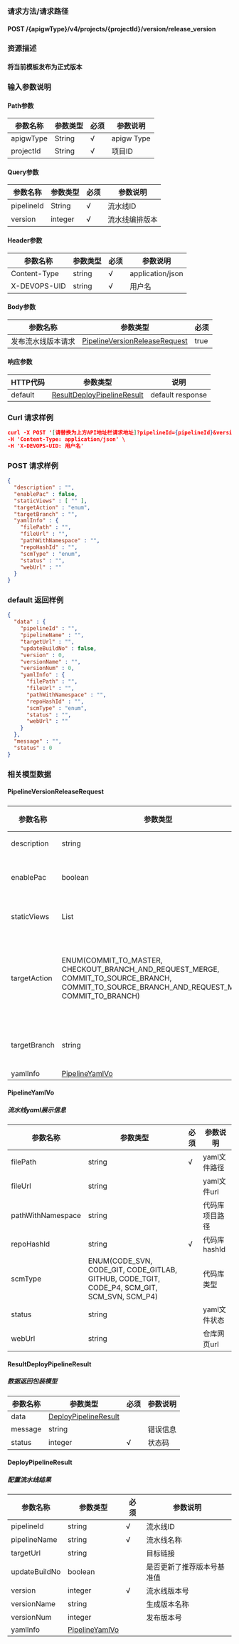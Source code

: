 ### 请求方法/请求路径
#### POST /{apigwType}/v4/projects/{projectId}/version/release_version
### 资源描述
#### 将当前模板发布为正式版本
### 输入参数说明
#### Path参数

| 参数名称      | 参数类型   | 必须  | 参数说明       |
| --------- | ------ | --- | ---------- |
| apigwType | String | √   | apigw Type |
| projectId | String | √   | 项目ID       |

#### Query参数

| 参数名称       | 参数类型    | 必须  | 参数说明    |
| ---------- | ------- | --- | ------- |
| pipelineId | String  | √   | 流水线ID   |
| version    | integer | √   | 流水线编排版本 |

#### Header参数

| 参数名称         | 参数类型   | 必须  | 参数说明             |
| ------------ | ------ | --- | ---------------- |
| Content-Type | string | √   | application/json |
| X-DEVOPS-UID | string | √   | 用户名              |

#### Body参数

| 参数名称      | 参数类型                                                            | 必须   |
| --------- | --------------------------------------------------------------- | ---- |
| 发布流水线版本请求 | [PipelineVersionReleaseRequest](#PipelineVersionReleaseRequest) | true |

#### 响应参数

| HTTP代码  | 参数类型                                                      | 说明               |
| ------- | --------------------------------------------------------- | ---------------- |
| default | [ResultDeployPipelineResult](#ResultDeployPipelineResult) | default response |

### Curl 请求样例

```Json
curl -X POST '[请替换为上方API地址栏请求地址]?pipelineId={pipelineId}&version={version}' \
-H 'Content-Type: application/json' \
-H 'X-DEVOPS-UID: 用户名' 
```

### POST 请求样例

```Json
{
  "description" : "",
  "enablePac" : false,
  "staticViews" : [ "" ],
  "targetAction" : "enum",
  "targetBranch" : "",
  "yamlInfo" : {
    "filePath" : "",
    "fileUrl" : "",
    "pathWithNamespace" : "",
    "repoHashId" : "",
    "scmType" : "enum",
    "status" : "",
    "webUrl" : ""
  }
}
```

### default 返回样例

```Json
{
  "data" : {
    "pipelineId" : "",
    "pipelineName" : "",
    "targetUrl" : "",
    "updateBuildNo" : false,
    "version" : 0,
    "versionName" : "",
    "versionNum" : 0,
    "yamlInfo" : {
      "filePath" : "",
      "fileUrl" : "",
      "pathWithNamespace" : "",
      "repoHashId" : "",
      "scmType" : "enum",
      "status" : "",
      "webUrl" : ""
    }
  },
  "message" : "",
  "status" : 0
}
```

### 相关模型数据
#### PipelineVersionReleaseRequest
##### 

| 参数名称         | 参数类型                                                                                                                                            | 必须  | 参数说明           |
| ------------ | ----------------------------------------------------------------------------------------------------------------------------------------------- | --- | -------------- |
| description  | string                                                                                                                                          |     | 版本描述           |
| enablePac    | boolean                                                                                                                                         | √   | 是否本次开启PAC      |
| staticViews  | List<string>                                                                                                                                    |     | 静态流水线组         |
| targetAction | ENUM(COMMIT_TO_MASTER, CHECKOUT_BRANCH_AND_REQUEST_MERGE, COMMIT_TO_SOURCE_BRANCH, COMMIT_TO_SOURCE_BRANCH_AND_REQUEST_MERGE, COMMIT_TO_BRANCH) |     | 模板版本号（为空时默认最新） |
| targetBranch | string                                                                                                                                          |     | 提交到指定的分支       |
| yamlInfo     | [PipelineYamlVo](#PipelineYamlVo)                                                                                                               |     |                |

#### PipelineYamlVo
##### 流水线yaml展示信息

| 参数名称              | 参数类型                                                                                        | 必须  | 参数说明      |
| ----------------- | ------------------------------------------------------------------------------------------- | --- | --------- |
| filePath          | string                                                                                      | √   | yaml文件路径  |
| fileUrl           | string                                                                                      |     | yaml文件url |
| pathWithNamespace | string                                                                                      |     | 代码库项目路径   |
| repoHashId        | string                                                                                      | √   | 代码库hashId |
| scmType           | ENUM(CODE_SVN, CODE_GIT, CODE_GITLAB, GITHUB, CODE_TGIT, CODE_P4, SCM_GIT, SCM_SVN, SCM_P4) |     | 代码库类型     |
| status            | string                                                                                      |     | yaml文件状态  |
| webUrl            | string                                                                                      |     | 仓库网页url   |

#### ResultDeployPipelineResult
##### 数据返回包装模型

| 参数名称    | 参数类型                                          | 必须  | 参数说明 |
| ------- | --------------------------------------------- | --- | ---- |
| data    | [DeployPipelineResult](#DeployPipelineResult) |     |      |
| message | string                                        |     | 错误信息 |
| status  | integer                                       | √   | 状态码  |

#### DeployPipelineResult
##### 配置流水线结果

| 参数名称          | 参数类型                              | 必须  | 参数说明          |
| ------------- | --------------------------------- | --- | ------------- |
| pipelineId    | string                            | √   | 流水线ID         |
| pipelineName  | string                            | √   | 流水线名称         |
| targetUrl     | string                            |     | 目标链接          |
| updateBuildNo | boolean                           |     | 是否更新了推荐版本号基准值 |
| version       | integer                           | √   | 流水线版本号        |
| versionName   | string                            |     | 生成版本名称        |
| versionNum    | integer                           |     | 发布版本号         |
| yamlInfo      | [PipelineYamlVo](#PipelineYamlVo) |     |               |

 
